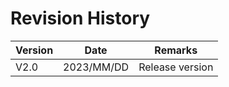 # Revision History

| Version | Date | Remarks |
| --- | --- | --- |
| V2.0 | 2023/MM/DD | Release version |